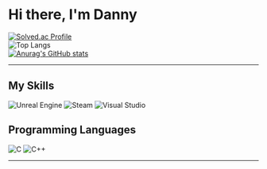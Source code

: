 # Hi there, I'm Danny
[![Solved.ac Profile](http://mazassumnida.wtf/api/v2/generate_badge?boj=imda95)](https://solved.ac/imda95/)  
![Top Langs](https://github-readme-stats.vercel.app/api/top-langs/?username=dvnnyboi&layout=compact&theme=midnight-purple)  
[![Anurag's GitHub stats](https://github-readme-stats.vercel.app/api?username=dvnnyboi)](https://github.com/anuraghazra/github-readme-stats)

<hr/>

## My Skills

![Unreal Engine](https://img.shields.io/badge/unrealengine-%23313131.svg?style=for-the-badge&logo=unrealengine&logoColor=white) 
![Steam](https://img.shields.io/badge/steam-%23000000.svg?style=for-the-badge&logo=steam&logoColor=white) 
![Visual Studio](https://img.shields.io/badge/Visual%20Studio-5C2D91.svg?style=for-the-badge&logo=visual-studio&logoColor=white)

## Programming Languages   

![C](https://img.shields.io/badge/c-%2300599C.svg?style=for-the-badge&logo=c&logoColor=white) 
![C++](https://img.shields.io/badge/c++-%2300599C.svg?style=for-the-badge&logo=c%2B%2B&logoColor=white)


<hr/>
